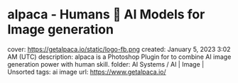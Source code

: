 # alpaca - Humans 🤝 AI Models for Image generation

cover: https://getalpaca.io/static/logo-fb.png
created: January 5, 2023 3:02 AM (UTC)
description: alpaca is a Photoshop Plugin for to combine AI image generation power with human skill.
folder: AI Systems / AI | Image | Unsorted
tags: ai image
url: https://www.getalpaca.io/